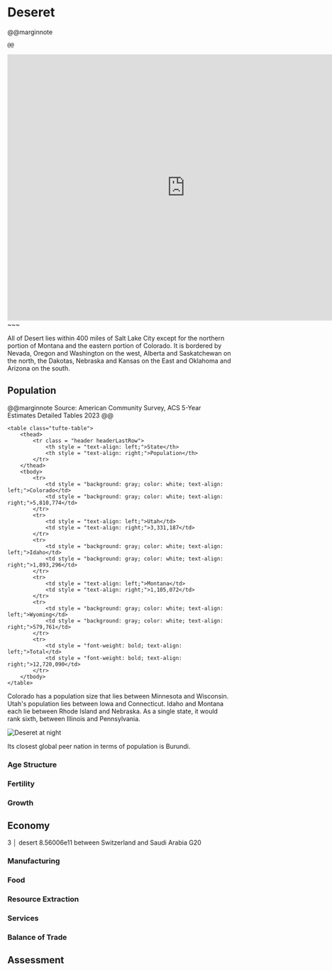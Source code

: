 # Deseret

@@marginnote
~~~<img src="/img/desert.png" style="width: 100%; display: block;">~~~
@@

~~~
<iframe 
	src="https://njal.s3.us-west-2.amazonaws.com/Salt%20Lake%20City.html" 
	title="Salt Lake City area map" 
	width="800" 
	height="600" 
	frameborder="0" 
	scrolling="yes">
</iframe>
~~~

All of Desert lies within 400 miles of Salt Lake City except for the northern portion of Montana and the eastern portion of Colorado. It is bordered by Nevada, Oregon and Washington on the west, Alberta and Saskatchewan on the north, the Dakotas, Nebraska and Kansas on the East and Oklahoma and Arizona on the south.

## Population

@@marginnote
Source: American Community Survey, ACS 5-Year Estimates Detailed Tables 2023
@@

~~~
<table class="tufte-table">
	<thead>
		<tr class = "header headerLastRow">
			<th style = "text-align: left;">State</th>
			<th style = "text-align: right;">Population</th>
		</tr>
	</thead>
	<tbody>
		<tr>
			<td style = "background: gray; color: white; text-align: left;">Colorado</td>
			<td style = "background: gray; color: white; text-align: right;">5,810,774</td>
		</tr>
		<tr>
			<td style = "text-align: left;">Utah</td>
			<td style = "text-align: right;">3,331,187</td>
		</tr>
		<tr>
			<td style = "background: gray; color: white; text-align: left;">Idaho</td>
			<td style = "background: gray; color: white; text-align: right;">1,893,296</td>
		</tr>
		<tr>
			<td style = "text-align: left;">Montana</td>
			<td style = "text-align: right;">1,105,072</td>
		</tr>
		<tr>
			<td style = "background: gray; color: white; text-align: left;">Wyoming</td>
			<td style = "background: gray; color: white; text-align: right;">579,761</td>
		</tr>
		<tr>
			<td style = "font-weight: bold; text-align: left;">Total</td>
			<td style = "font-weight: bold; text-align: right;">12,720,090</td>
		</tr>
	</tbody>
</table>
~~~

Colorado has a population size that lies between Minnesota and Wisconsin. Utah's population lies between Iowa and Connecticut. Idaho and Montana each lie between Rhode Island and Nebraska. As a single state, it would rank sixth, between Illinois and Pennsylvania.

![Deseret at night](/img/desert_at_night.png)

Its closest global peer nation in terms of population is Burundi.


### Age Structure
### Fertility
### Growth
## Economy
3 │ desert      8.56006e11
between Switzerland and Saudi Arabia
G20
### Manufacturing
### Food
### Resource Extraction
### Services
### Balance of Trade

## Assessment
